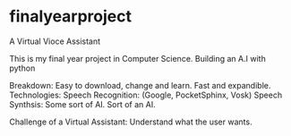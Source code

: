 # finalyearproject
A Virtual Vioce Assistant

This is my final year project in Computer Science. Building an A.I with python

Breakdown: Easy to download, change and learn. Fast and expandible. Technologies: Speech Recognition: (Google, PocketSphinx, Vosk) Speech Synthsis: Some sort of AI. Sort of an AI.

Challenge of a Virtual Assistant: Understand what the user wants.
